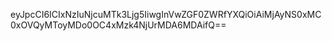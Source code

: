 eyJpcCI6ICIxNzIuNjcuMTk3Ljg5IiwgInVwZGF0ZWRfYXQiOiAiMjAyNS0xMC0xOVQyMToyMDo0OC4xMzk4NjUrMDA6MDAifQ==